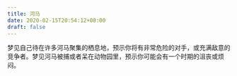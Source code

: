 ```yaml
---
title: 河马
date: 2020-02-15T20:54:12+08:00
draft: false
---
```


梦见自己待在许多河马聚集的栖息地，预示你将有非常危险的对手，或充满敌意的竞争者。梦见河马被捕或者呆在动物园里，预示你可能会有一个时期的沮丧或烦闷。